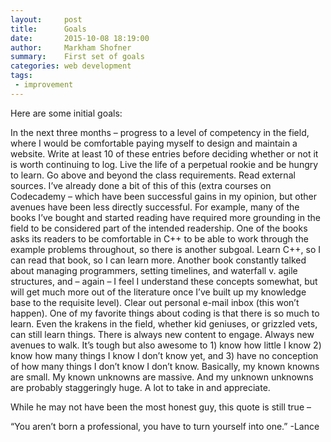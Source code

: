 ```yaml
---
layout:     post
title:      Goals
date:       2015-10-08 18:19:00
author:     Markham Shofner
summary:    First set of goals
categories: web development
tags:
 - improvement
---
```


Here are some initial goals:

In the next three months – progress to a level of competency in the field, where I would be comfortable paying myself to design and maintain a website.
Write at least 10 of these entries before deciding whether or not it is worth continuing to log.
Live the life of a perpetual rookie and be hungry to learn. Go above and beyond the class requirements. Read external sources.
I’ve already done a bit of this of this (extra courses on Codecademy – which have been successful gains in my opinion, but other avenues have been less directly successful. For example, many of the books I’ve bought and started reading have required more grounding in the field to be considered part of the intended readership. One of the books asks its readers to be comfortable in C++ to be able to work through the example problems throughout, so there is another subgoal. Learn C++, so I can read that book, so I can learn more. Another book constantly talked about managing programmers, setting timelines, and waterfall v. agile structures, and – again – I feel I understand these concepts somewhat, but will get much more out of the literature once I’ve built up my knowledge base to the requisite level).
Clear out personal e-mail inbox (this won’t happen).
One of my favorite things about coding is that there is so much to learn. Even the krakens in the field, whether kid geniuses, or grizzled vets, can still learn things. There is always new content to engage. Always new avenues to walk. It’s tough but also awesome to 1) know how little I know 2) know how many things I know I don’t know yet, and 3) have no conception of how many things I don’t know I don’t know. Basically, my known knowns are small. My known unknowns are massive. And my unknown unknowns are probably staggeringly huge. A lot to take in and appreciate.

While he may not have been the most honest guy, this quote is still true –

“You aren’t born a professional, you have to turn yourself into one.”
-Lance
